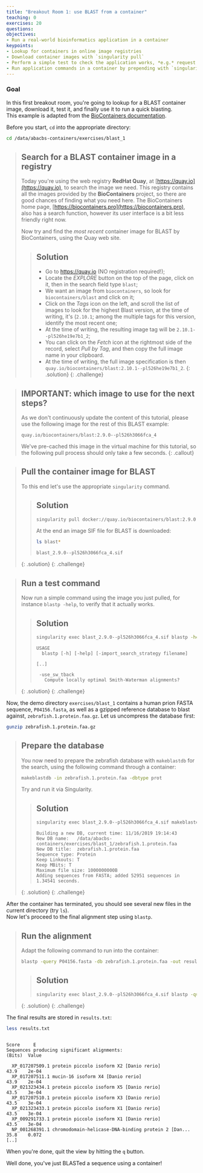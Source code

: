 ```yaml
---
title: "Breakout Room 1: use BLAST from a container"
teaching: 0
exercises: 20
questions:
objectives:
- Run a real-world bioinformatics application in a container
keypoints:
- Lookup for containers in online image registries
- Download container images with `singularity pull`
- Perform a simple test to check the application works, *e.g.* request the help output
- Run application commands in a container by prepending with `singularity exec <image>` 
---
```



### Goal

In this first breakout room, you're going to lookup for a BLAST container image, download it, test it, and finally use it to run a quick blasting.  
This example is adapted from the [BioContainers documentation](http://biocontainers-edu.biocontainers.pro/en/latest/running_example.html).

Before you start, `cd` into the appropriate directory:

```bash
cd /data/abacbs-containers/exercises/blast_1
```


> ## Search for a BLAST container image in a registry
> 
> Today you're using the web registry **RedHat Quay**, at [https://quay.io](https://quay.io), to search the image we need.  This registry contains all the images provided by the **BioContainers** project, so there are good chances of finding what you need here.  The BioContainers home page, [https://biocontainers.pro](https://biocontainers.pro), also has a search function, however its user interface is a bit less friendly right now.
> 
> Now try and find the *most recent* container image for BLAST by BioContainers, using the Quay web site.
> 
> > ## Solution
> > 
> > * Go to https://quay.io (NO registration required!);
> > * Locate the *EXPLORE* button on the top of the page, click on it, then in the search field type `blast`;
> > * We want an image from `biocontainers`, so look for `biocontainers/blast` and click on it;
> > * Click on the *Tags* icon on the left, and scroll the list of images to look for the highest Blast version, at the time of writing, it's (`2.10.1`; among the multiple tags for this version, identify the most recent one;
> > * At the time of writing, the resulting image tag will be `2.10.1--pl526he19e7b1_2`;
> > * You can click on the *Fetch* icon at the rightmost side of the record, select *Pull by Tag*, and then copy the full image name in your clipboard.
> > * At the time of writing, the full image specification is then `quay.io/biocontainers/blast:2.10.1--pl526he19e7b1_2`.
> {: .solution}
{: .challenge}


> ## IMPORTANT: which image to use for the next steps?
> 
> As we don't continuously update the content of this tutorial, please use the following image for the rest of this BLAST example:
> 
> `quay.io/biocontainers/blast:2.9.0--pl526h3066fca_4`
>
> We've pre-cached this image in the virtual machine for this tutorial, so the following pull process should only take a few seconds.
{: .callout}


> ## Pull the container image for BLAST
> 
> To this end let's use the appropriate `singularity` command.
> 
> > ## Solution
> > 
> > ```bash
> > singularity pull docker://quay.io/biocontainers/blast:2.9.0--pl526h3066fca_4
> > ```
> > 
> > At the end an image SIF file for BLAST is downloaded:
> > 
> > ```bash
> > ls blast*
> > ```
> > 
> > ```output
> > blast_2.9.0--pl526h3066fca_4.sif
> > ```
> {: .solution}
{: .challenge}


> ## Run a test command
>
> Now run a simple command using the image you just pulled, for instance `blastp -help`, to verify that it actually works.
>
> > ## Solution
> >
> > ```bash
> > singularity exec blast_2.9.0--pl526h3066fca_4.sif blastp -help
> > ```
> >
> > ```output
> > USAGE
> >   blastp [-h] [-help] [-import_search_strategy filename]
> >
> > [..]
> >
> >  -use_sw_tback
> >    Compute locally optimal Smith-Waterman alignments?
> > ```
> {: .solution}
{: .challenge}


Now, the demo directory `exercises/blast_1` contains a human prion FASTA sequence, `P04156.fasta`, as well as a gzipped reference database to blast against, `zebrafish.1.protein.faa.gz`.  Let us uncompress the database first:

```bash
gunzip zebrafish.1.protein.faa.gz
```


> ## Prepare the database
>
> You now need to prepare the zebrafish database with `makeblastdb` for the search, using the following command through a container:
>
> ```bash
> makeblastdb -in zebrafish.1.protein.faa -dbtype prot
> ```
>
> Try and run it via Singularity.
>
> > ## Solution
> >
> > ```bash
> > singularity exec blast_2.9.0--pl526h3066fca_4.sif makeblastdb -in zebrafish.1.protein.faa -dbtype prot
> > ```
> > ```output
> > Building a new DB, current time: 11/16/2019 19:14:43
> > New DB name:   /data/abacbs-containers/exercises/blast_1/zebrafish.1.protein.faa
> > New DB title:  zebrafish.1.protein.faa
> > Sequence type: Protein
> > Keep Linkouts: T
> > Keep MBits: T
> > Maximum file size: 1000000000B
> > Adding sequences from FASTA; added 52951 sequences in 1.34541 seconds.
> > ```
> {: .solution}
{: .challenge}


After the container has terminated, you should see several new files in the current directory (try `ls`).  
Now let's proceed to the final alignment step using `blastp`. 


> ## Run the alignment
>
> Adapt the following command to run into the container:
>
> ```bash
> blastp -query P04156.fasta -db zebrafish.1.protein.faa -out results.txt
> ```
>
> > ## Solution
> >
> > ```bash
> > singularity exec blast_2.9.0--pl526h3066fca_4.sif blastp -query P04156.fasta -db zebrafish.1.protein.faa -out results.txt
> > ```
> {: .solution}
{: .challenge}

The final results are stored in `results.txt`:

```bash
less results.txt
```

```output
                                                                      Score     E
Sequences producing significant alignments:                          (Bits)  Value

  XP_017207509.1 protein piccolo isoform X2 [Danio rerio]             43.9    2e-04
  XP_017207511.1 mucin-16 isoform X4 [Danio rerio]                    43.9    2e-04
  XP_021323434.1 protein piccolo isoform X5 [Danio rerio]             43.5    3e-04
  XP_017207510.1 protein piccolo isoform X3 [Danio rerio]             43.5    3e-04
  XP_021323433.1 protein piccolo isoform X1 [Danio rerio]             43.5    3e-04
  XP_009291733.1 protein piccolo isoform X1 [Danio rerio]             43.5    3e-04
  NP_001268391.1 chromodomain-helicase-DNA-binding protein 2 [Dan...  35.8    0.072
[..]
```

When you're done, quit the view by hitting the `q` button.

Well done, you've just BLASTed a sequence using a container!
